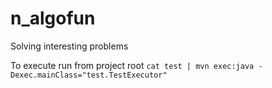 n_algofun
=========

Solving interesting problems

To execute run from project root `cat test | mvn exec:java -Dexec.mainClass="test.TestExecutor"`
